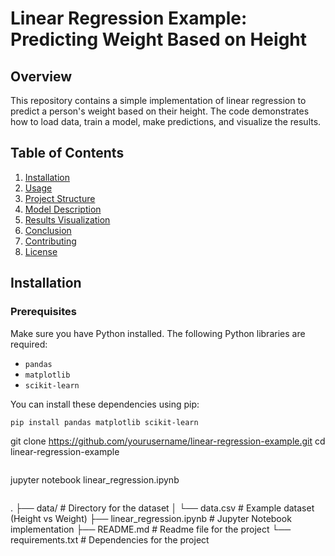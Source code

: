# Linear Regression Example: Predicting Weight Based on Height

## Overview

This repository contains a simple implementation of linear regression to predict a person's weight based on their height. The code demonstrates how to load data, train a model, make predictions, and visualize the results.

## Table of Contents
1. [Installation](#installation)
2. [Usage](#usage)
3. [Project Structure](#project-structure)
4. [Model Description](#model-description)
5. [Results Visualization](#results-visualization)
6. [Conclusion](#conclusion)
7. [Contributing](#contributing)
8. [License](#license)

## Installation

### Prerequisites

Make sure you have Python installed. The following Python libraries are required:
- `pandas`
- `matplotlib`
- `scikit-learn`

You can install these dependencies using pip:

```bash
pip install pandas matplotlib scikit-learn

```
git clone https://github.com/yourusername/linear-regression-example.git
cd linear-regression-example
```

```
jupyter notebook linear_regression.ipynb
```
```
.
├── data/                         # Directory for the dataset
│   └── data.csv                  # Example dataset (Height vs Weight)
├── linear_regression.ipynb        # Jupyter Notebook implementation
├── README.md                     # Readme file for the project
└── requirements.txt              # Dependencies for the project
```
